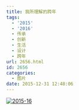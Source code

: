 ```yaml
---
title: 我所理解的跨年
tags:
  - '2015'
  - '2016'
  - 传承
  - 创新
  - 生活
  - 设计
  - 跨年
url: 2656.html
id: 2656
categories:
  - 图片
date: 2015-12-31 12:48:06
---
```


[![2015-16](http://photo.guolaijie.com/rooufer/uploads/2016/03/2015-16.jpg)](http://photo.guolaijie.com/rooufer/uploads/2016/03/2015-16.jpg)
